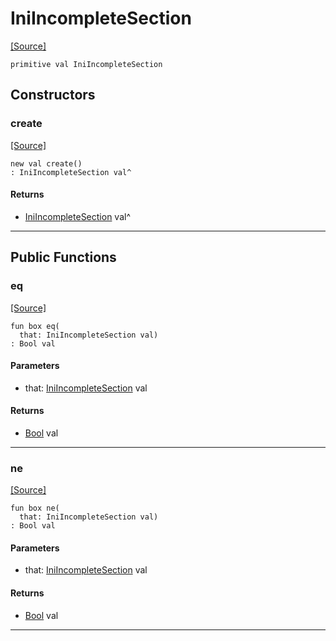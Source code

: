 # IniIncompleteSection
<span class="source-link">[[Source]](src/ini/ini.md#L-0-31)</span>
```pony
primitive val IniIncompleteSection
```

## Constructors

### create
<span class="source-link">[[Source]](src/ini/ini.md#L-0-31)</span>


```pony
new val create()
: IniIncompleteSection val^
```

#### Returns

* [IniIncompleteSection](ini-IniIncompleteSection.md) val^

---

## Public Functions

### eq
<span class="source-link">[[Source]](src/ini/ini.md#L-0-32)</span>


```pony
fun box eq(
  that: IniIncompleteSection val)
: Bool val
```
#### Parameters

*   that: [IniIncompleteSection](ini-IniIncompleteSection.md) val

#### Returns

* [Bool](builtin-Bool.md) val

---

### ne
<span class="source-link">[[Source]](src/ini/ini.md#L-0-32)</span>


```pony
fun box ne(
  that: IniIncompleteSection val)
: Bool val
```
#### Parameters

*   that: [IniIncompleteSection](ini-IniIncompleteSection.md) val

#### Returns

* [Bool](builtin-Bool.md) val

---


